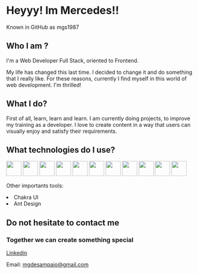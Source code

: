 <h1>Heyyy! Im Mercedes!! </h1>

Known in GitHub as mgs1987

<h2>Who I am ?</h2>    
I'm a Web Developer Full Stack, oriented to Frontend.

My life has changed this last time. I decided to change it and do something that I really like. For these reasons, currently I find myself in this world of web development. I'm thrilled! 

<h2>What I do?</h2>
First of all, learn, learn and learn. I am currently doing projects, to improve my training as a developer. I love to create content in a way that users can visually enjoy and satisfy their requirements.

<h2>What technologies do I use?</h2>
<div>
  <img height="40" src="https://cdn.iconscout.com/icon/free/png-512/free-javascript-1-225993.png?f=avif&w=256" />
  <img height="40" src="https://cdn.iconscout.com/icon/free/png-512/free-react-1-282599.png?f=avif&w=256" />
  <img height="40" src="https://cdn.iconscout.com/icon/free/png-512/free-redux-283024.png?f=avif&w=256" />
  <img height="40" src="https://cdn.iconscout.com/icon/free/png-512/free-html5-40-1175193.png?f=avif&w=256" />
  <img height="40" src="https://cdn.iconscout.com/icon/free/png-512/free-css3-11-1175239.png?f=avif&w=256" />
  <img height="40" src="https://cdn.iconscout.com/icon/free/png-512/free-postgresql-226047.png?f=avif&w=256" />
  <img height="40" src="https://cdn.iconscout.com/icon/free/png-512/free-sequelize-2-1175003.png?f=avif&w=256" />
  <img height="40" src="https://cdn.iconscout.com/icon/free/png-512/free-node-js-3-1174937.png?f=avif&w=256" />
  <img height="40" backgroundcolor="white" src="https://cdn.iconscout.com/icon/free/png-512/free-express-9-1175170.png?f=avif&w=256" />
  <img height="40" src="https://cdn.iconscout.com/icon/free/png-512/free-git-17-1175218.png?f=avif&w=256" />
  <img height="40" src="https://cdn.iconscout.com/icon/free/png-512/free-figma-3628771-3030133.png?f=avif&w=256" />
   
</div>

Other importants tools: 
   <li>Chakra UI</li>
   <li>Ant Design</li>
</ul>



<h2>Do not hesitate to contact me</h2>
<h3>Together we can create something special</h3>

<a href="www.linkedin.com/in/mercedesgdes">Linkedin</a>

Email: mgdesampaio@gmail.com








